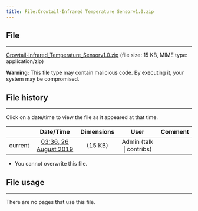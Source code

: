 ```yaml
---
title: File:Crowtail-Infrared Temperature Sensorv1.0.zip
---
```


## File
--------

[Crowtail-Infrared_Temperature_Sensorv1.0.zip](https://wiki.elecrow.com/images/f/fa/Crowtail-Infrared_Temperature_Sensorv1.0.zip) (file size: 15 KB, MIME type: application/zip)

**Warning:** This file type may contain malicious code. By executing it, your system may be compromised.

## File history
--------

Click on a date/time to view the file as it appeared at that time.

|         |                          Date/Time                           | Dimensions  |                             User                             | Comment |
| :-----: | :----------------------------------------------------------: | :---------: | :----------------------------------------------------------: | :-----: |
| current | [03:36, 26 August 2019](https://wiki.elecrow.com/images/f/fa/Crowtail-Infrared_Temperature_Sensorv1.0.zip) | (15 KB) | Admin (talk \| contribs) |         |

- You cannot overwrite this file.

## File usage
--------

There are no pages that use this file.